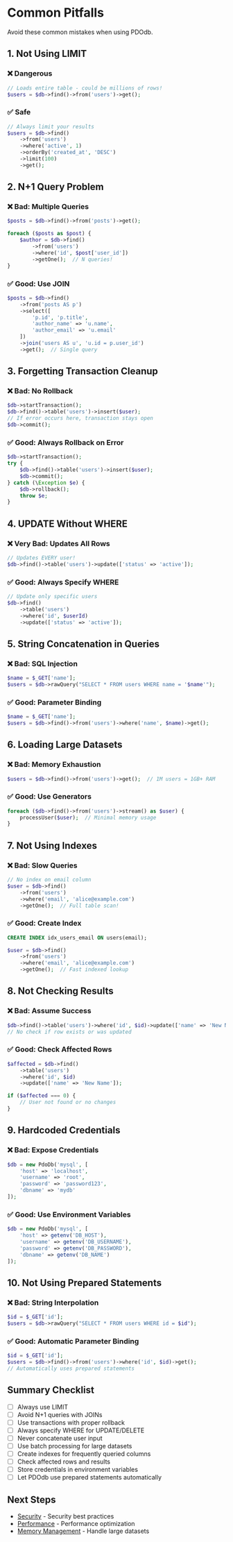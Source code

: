 # Common Pitfalls

Avoid these common mistakes when using PDOdb.

## 1. Not Using LIMIT

### ❌ Dangerous

```php
// Loads entire table - could be millions of rows!
$users = $db->find()->from('users')->get();
```

### ✅ Safe

```php
// Always limit your results
$users = $db->find()
    ->from('users')
    ->where('active', 1)
    ->orderBy('created_at', 'DESC')
    ->limit(100)
    ->get();
```

## 2. N+1 Query Problem

### ❌ Bad: Multiple Queries

```php
$posts = $db->find()->from('posts')->get();

foreach ($posts as $post) {
    $author = $db->find()
        ->from('users')
        ->where('id', $post['user_id'])
        ->getOne();  // N queries!
}
```

### ✅ Good: Use JOIN

```php
$posts = $db->find()
    ->from('posts AS p')
    ->select([
        'p.id', 'p.title',
        'author_name' => 'u.name',
        'author_email' => 'u.email'
    ])
    ->join('users AS u', 'u.id = p.user_id')
    ->get();  // Single query
```

## 3. Forgetting Transaction Cleanup

### ❌ Bad: No Rollback

```php
$db->startTransaction();
$db->find()->table('users')->insert($user);
// If error occurs here, transaction stays open
$db->commit();
```

### ✅ Good: Always Rollback on Error

```php
$db->startTransaction();
try {
    $db->find()->table('users')->insert($user);
    $db->commit();
} catch (\Exception $e) {
    $db->rollback();
    throw $e;
}
```

## 4. UPDATE Without WHERE

### ❌ Very Bad: Updates All Rows

```php
// Updates EVERY user!
$db->find()->table('users')->update(['status' => 'active']);
```

### ✅ Good: Always Specify WHERE

```php
// Update only specific users
$db->find()
    ->table('users')
    ->where('id', $userId)
    ->update(['status' => 'active']);
```

## 5. String Concatenation in Queries

### ❌ Bad: SQL Injection

```php
$name = $_GET['name'];
$users = $db->rawQuery("SELECT * FROM users WHERE name = '$name'");
```

### ✅ Good: Parameter Binding

```php
$name = $_GET['name'];
$users = $db->find()->from('users')->where('name', $name)->get();
```

## 6. Loading Large Datasets

### ❌ Bad: Memory Exhaustion

```php
$users = $db->find()->from('users')->get();  // 1M users = 1GB+ RAM
```

### ✅ Good: Use Generators

```php
foreach ($db->find()->from('users')->stream() as $user) {
    processUser($user);  // Minimal memory usage
}
```

## 7. Not Using Indexes

### ❌ Bad: Slow Queries

```php
// No index on email column
$user = $db->find()
    ->from('users')
    ->where('email', 'alice@example.com')
    ->getOne();  // Full table scan!
```

### ✅ Good: Create Index

```sql
CREATE INDEX idx_users_email ON users(email);
```

```php
$user = $db->find()
    ->from('users')
    ->where('email', 'alice@example.com')
    ->getOne();  // Fast indexed lookup
```

## 8. Not Checking Results

### ❌ Bad: Assume Success

```php
$db->find()->table('users')->where('id', $id)->update(['name' => 'New Name']);
// No check if row exists or was updated
```

### ✅ Good: Check Affected Rows

```php
$affected = $db->find()
    ->table('users')
    ->where('id', $id)
    ->update(['name' => 'New Name']);

if ($affected === 0) {
    // User not found or no changes
}
```

## 9. Hardcoded Credentials

### ❌ Bad: Expose Credentials

```php
$db = new PdoDb('mysql', [
    'host' => 'localhost',
    'username' => 'root',
    'password' => 'password123',
    'dbname' => 'mydb'
]);
```

### ✅ Good: Use Environment Variables

```php
$db = new PdoDb('mysql', [
    'host' => getenv('DB_HOST'),
    'username' => getenv('DB_USERNAME'),
    'password' => getenv('DB_PASSWORD'),
    'dbname' => getenv('DB_NAME')
]);
```

## 10. Not Using Prepared Statements

### ❌ Bad: String Interpolation

```php
$id = $_GET['id'];
$users = $db->rawQuery("SELECT * FROM users WHERE id = $id");
```

### ✅ Good: Automatic Parameter Binding

```php
$id = $_GET['id'];
$users = $db->find()->from('users')->where('id', $id)->get();
// Automatically uses prepared statements
```

## Summary Checklist

- [ ] Always use LIMIT
- [ ] Avoid N+1 queries with JOINs
- [ ] Use transactions with proper rollback
- [ ] Always specify WHERE for UPDATE/DELETE
- [ ] Never concatenate user input
- [ ] Use batch processing for large datasets
- [ ] Create indexes for frequently queried columns
- [ ] Check affected rows and results
- [ ] Store credentials in environment variables
- [ ] Let PDOdb use prepared statements automatically

## Next Steps

- [Security](security.md) - Security best practices
- [Performance](performance.md) - Performance optimization
- [Memory Management](memory-management.md) - Handle large datasets
